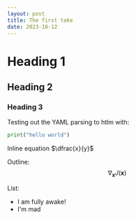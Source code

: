 ```yaml
---
layout: post
title: The first take
date: 2023-10-12
---
```


# Heading 1
## Heading 2
### Heading 3

Testing out the YAML parsing to htlm with:

```python
print("hello world")
```

Inline equation $\dfrac{x}{y}$


Outline: 
$$ \nabla_\boldsymbol{x} J(\boldsymbol{x}) $$

List: 
- I am fully awake!
- I'm mad


